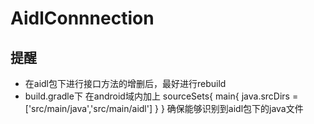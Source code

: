 # AidlConnnection
## 提醒
* 在aidl包下进行接口方法的增删后，最好进行rebuild
* build.gradle下 在android域内加上 
  sourceSets{
        main{
            java.srcDirs = ['src/main/java','src/main/aidl']
        }
    }
    确保能够识别到aidl包下的java文件
